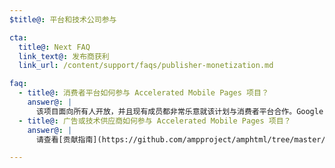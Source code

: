 ```yaml
---
$title@: 平台和技术公司参与

cta:
  title@: Next FAQ
  link_text@: 发布商获利
  link_url: /content/support/faqs/publisher-monetization.md

faq:
  - title@: 消费者平台如何参与 Accelerated Mobile Pages 项目？
    answer@: |
      该项目面向所有人开放，并且现有成员都非常乐意就该计划与消费者平台合作。Google 已经开放其缓存服务以供所有人免费使用，想要在自己的环境中展示 AMP 内容的消费者平台也可以使用该缓存服务。请通过 [Github](https://github.com/ampproject/amphtml/issues/new) 与我们联系，我们会尽快解答您的问题。
  - title@: 广告或技术供应商如何参与 Accelerated Mobile Pages 项目？
    answer@: |
      请查看[贡献指南](https://github.com/ampproject/amphtml/tree/master/3p#ads)，并通过 [Github](https://github.com/ampproject/amphtml/issues/new) 与我们联系。

---
```


